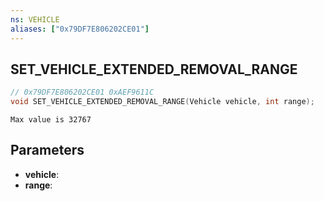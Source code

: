 ```yaml
---
ns: VEHICLE
aliases: ["0x79DF7E806202CE01"]
---
```

## SET_VEHICLE_EXTENDED_REMOVAL_RANGE

```c
// 0x79DF7E806202CE01 0xAEF9611C
void SET_VEHICLE_EXTENDED_REMOVAL_RANGE(Vehicle vehicle, int range);
```

```
Max value is 32767
```

## Parameters
* **vehicle**:
* **range**:


